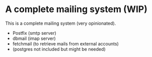 # A complete mailing system (WIP)

This is a complete mailing system (very opinionated).

 * Postfix (smtp server)
 * dbmail (imap server)
 * fetchmail (to retrieve mails from external accounts)
 * (postgres not included but might be needed)

